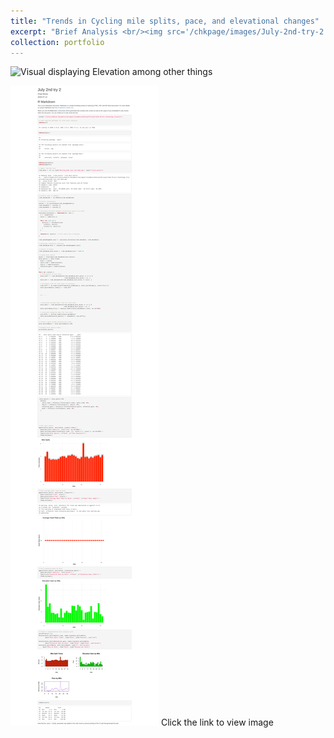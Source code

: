 ```yaml
---
title: "Trends in Cycling mile splits, pace, and elevational changes"
excerpt: "Brief Analysis <br/><img src='/chkpage/images/July-2nd-try-2.jpg' width='925' height='500'>"
collection: portfolio
---
```



![Visual displaying Elevation among other things](/chkpage/images/July-2nd-try-2.png)

[![SABR project slide show](/images/July-2nd-try-2.png)](/files/July-2nd-try-2.pdf)
Click the link to view image




